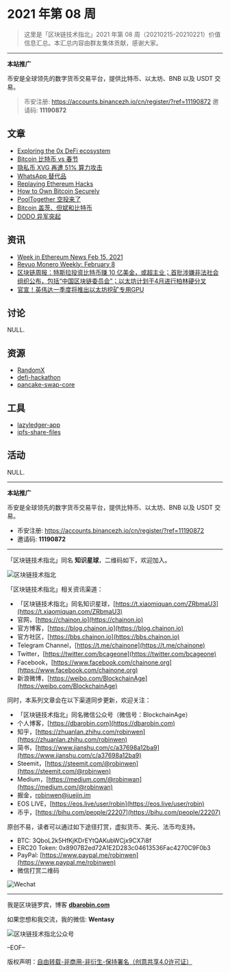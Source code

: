 # 2021 年第 08 周

> 这里是「区块链技术指北」2021 年第 08 周（20210215-20210221）价值信息汇总。本汇总内容由群友集体贡献，感谢大家。

***

**本站推广**

币安是全球领先的数字货币交易平台，提供比特币、以太坊、BNB 以及 USDT 交易。

> 币安注册: https://accounts.binancezh.io/cn/register/?ref=11190872
> 邀请码: **11190872**

## 文章

* [Exploring the 0x DeFi ecosystem](https://bbs.chainon.io/d/7289)
* [Bitcoin 比特币 vs 春节](https://bbs.chainon.io/d/7291)
* [隐私币 XVG 再遭 51% 算力攻击](https://bbs.chainon.io/d/7292)
* [WhatsApp 替代品](https://bbs.chainon.io/d/7293)
* [Replaying Ethereum Hacks](https://bbs.chainon.io/d/7294)
* [How to Own Bitcoin Securely](https://bbs.chainon.io/d/7295)
* [PoolTogether 空投来了](https://bbs.chainon.io/d/7297)
* [Bitcoin 盖茨、但斌和比特币](https://bbs.chainon.io/d/7298)
* [DODO 异军突起](https://bbs.chainon.io/d/7299)

## 资讯

* [Week in Ethereum News Feb 15, 2021](https://bbs.chainon.io/d/7290)
* [Revuo Monero Weekly: February 8](https://bbs.chainon.io/d/7296)
* [区块链周报：特斯拉投资比特币赚 10 亿美金，或超主业；首批涉嫌非法社会组织公布，包括“中国区块链委员会”；以太坊计划于4月进行柏林硬分叉](https://bbs.chainon.io/d/7300)
* [官宣！英伟达一季度将推出以太坊挖矿专用GPU](https://bbs.chainon.io/d/7301)

## 讨论

NULL.

## 资源

* [RandomX](https://bbs.chainon.io/d/7302)
* [defi-hackathon](https://bbs.chainon.io/d/7304)
* [pancake-swap-core](https://bbs.chainon.io/d/7305)

## 工具

* [lazyledger-app](https://bbs.chainon.io/d/7303)
* [ipfs-share-files](https://bbs.chainon.io/d/7306)

## 活动

NULL.

***

**本站推广**

币安是全球领先的数字货币交易平台，提供比特币、以太坊、BNB 以及 USDT 交易。

* 币安注册: https://accounts.binancezh.io/cn/register/?ref=11190872
* 邀请码: **11190872**

***

「区块链技术指北」同名 **知识星球**，二维码如下，欢迎加入。

![区块链技术指北](https://cdn.dbarobin.com/3YzonTR.png)

「区块链技术指北」相关资讯渠道：

* 「区块链技术指北」同名知识星球，[https://t.xiaomiquan.com/ZRbmaU3](https://t.xiaomiquan.com/ZRbmaU3)
* 官网，[https://chainon.io](https://chainon.io)
* 官方博客，[https://blog.chainon.io](https://blog.chainon.io)
* 官方社区，[https://bbs.chainon.io](https://bbs.chainon.io)
* Telegram Channel，[https://t.me/chainone](https://t.me/chainone)
* Twitter，[https://twitter.com/bcageone](https://twitter.com/bcageone)
* Facebook，[https://www.facebook.com/chainone.org](https://www.facebook.com/chainone.org)
* 新浪微博，[https://weibo.com/BlockchainAge](https://weibo.com/BlockchainAge)

同时，本系列文章会在以下渠道同步更新，欢迎关注：

* 「区块链技术指北」同名微信公众号（微信号：BlockchainAge）
* 个人博客，[https://dbarobin.com](https://dbarobin.com)
* 知乎，[https://zhuanlan.zhihu.com/robinwen](https://zhuanlan.zhihu.com/robinwen)
* 简书，[https://www.jianshu.com/c/a37698a12ba9](https://www.jianshu.com/c/a37698a12ba9)
* Steemit，[https://steemit.com/@robinwen](https://steemit.com/@robinwen)
* Medium，[https://medium.com/@robinwan](https://medium.com/@robinwan)
* 掘金，[robinwen@juejin.im](https://juejin.im/user/5673ccae60b2260ee435f89a/posts)
* EOS LIVE，[https://eos.live/user/robin](https://eos.live/user/robin)
* 币乎，[https://bihu.com/people/22207](https://bihu.com/people/22207)

原创不易，读者可以通过如下途径打赏，虚拟货币、美元、法币均支持。

* BTC: 3QboL2k5HfKjKDrEYtQAKubWCjx9CX7i8f
* ERC20 Token: 0x8907B2ed72A1E2D283c04613536Fac4270C9F0b3
* PayPal: [https://www.paypal.me/robinwen](https://www.paypal.me/robinwen)
* 微信打赏二维码

![Wechat](https://cdn.dbarobin.com/SzoNl5b.jpg)

***

我是区块链罗宾，博客 **[dbarobin.com](https://dbarobin.com/)**

如果您想和我交流，我的微信: **Wentasy**

![区块链技术指北公众号](https://cdn.dbarobin.com/w0wignb.png)

–EOF–

版权声明：[自由转载-非商用-非衍生-保持署名（创意共享4.0许可证）](http://creativecommons.org/licenses/by-nc-nd/4.0/deed.zh)